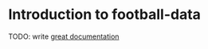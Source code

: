 # Introduction to football-data

TODO: write [great documentation](http://jacobian.org/writing/great-documentation/what-to-write/)

